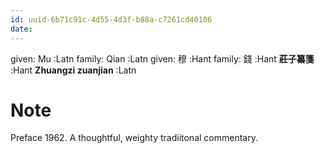 ```yaml
---
id: uuid-6b71c91c-4d55-4d3f-b88a-c7261cd40106
date: 
---
```


given: Mu  :Latn
family: Qian  :Latn
given: 穆 :Hant
family: 錢 :Hant
**莊子纂箋** :Hant
**Zhuangzi zuanjian** :Latn
# Note
Preface 1962.  A thoughtful, weighty tradiitonal commentary.